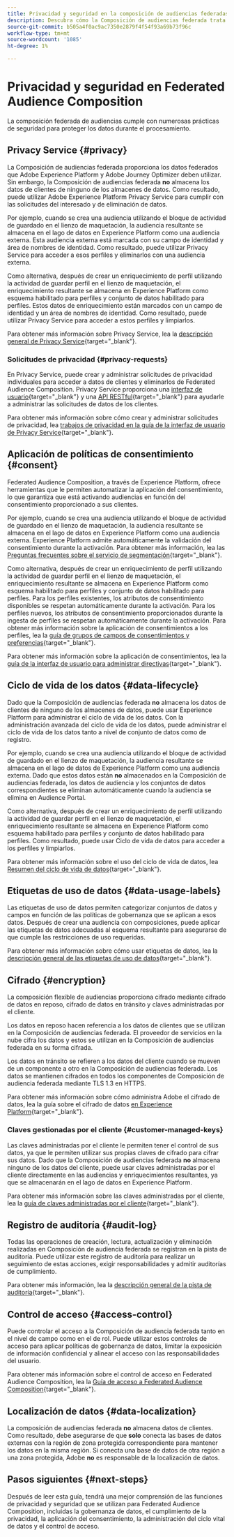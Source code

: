 ```yaml
---
title: Privacidad y seguridad en la composición de audiencias federadas
description: Descubra cómo la Composición de audiencias federada trata la privacidad y seguridad de los datos de usuario, incluidas funciones como la gobernanza de datos, la aplicación del consentimiento, el control de acceso, el cifrado de datos y el cumplimiento de la privacidad.
source-git-commit: b505a4f0ac9ac7350e2879f4f54f93a69b73f96c
workflow-type: tm+mt
source-wordcount: '1085'
ht-degree: 1%

---
```



# Privacidad y seguridad en Federated Audience Composition

La composición federada de audiencias cumple con numerosas prácticas de seguridad para proteger los datos durante el procesamiento.

## Privacy Service {#privacy}

La Composición de audiencias federada proporciona los datos federados que Adobe Experience Platform y Adobe Journey Optimizer deben utilizar. Sin embargo, la Composición de audiencias federada **no** almacena los datos de clientes de ninguno de los almacenes de datos. Como resultado, puede utilizar Adobe Experience Platform Privacy Service para cumplir con las solicitudes del interesado y de eliminación de datos.

Por ejemplo, cuando se crea una audiencia utilizando el bloque de actividad de guardado en el lienzo de maquetación, la audiencia resultante se almacena en el lago de datos en Experience Platform como una audiencia externa. Esta audiencia externa está marcada con su campo de identidad y área de nombres de identidad. Como resultado, puede utilizar Privacy Service para acceder a esos perfiles y eliminarlos con una audiencia externa.

Como alternativa, después de crear un enriquecimiento de perfil utilizando la actividad de guardar perfil en el lienzo de maquetación, el enriquecimiento resultante se almacena en Experience Platform como esquema habilitado para perfiles y conjunto de datos habilitado para perfiles. Estos datos de enriquecimiento están marcados con un campo de identidad y un área de nombres de identidad. Como resultado, puede utilizar Privacy Service para acceder a estos perfiles y limpiarlos.

Para obtener más información sobre Privacy Service, lea la [descripción general de Privacy Service](https://experienceleague.adobe.com/es/docs/experience-platform/privacy/home){target="_blank"}.

### Solicitudes de privacidad {#privacy-requests}

En Privacy Service, puede crear y administrar solicitudes de privacidad individuales para acceder a datos de clientes y eliminarlos de Federated Audience Composition. Privacy Service proporciona una [interfaz de usuario](https://experienceleague.adobe.com/docs/experience-platform/privacy/ui/user-guide.html?lang=es){target="_blank"} y una [API RESTful](https://experienceleague.adobe.com/es/docs/experience-platform/privacy/api/overview){target="_blank"} para ayudarle a administrar las solicitudes de datos de los clientes.

Para obtener más información sobre cómo crear y administrar solicitudes de privacidad, lea [trabajos de privacidad en la guía de la interfaz de usuario de Privacy Service](https://experienceleague.adobe.com/es/docs/experience-platform/privacy/ui/user-guide){target="_blank"}.

## Aplicación de políticas de consentimiento {#consent}

Federated Audience Composition, a través de Experience Platform, ofrece herramientas que le permiten automatizar la aplicación del consentimiento, lo que garantiza que está activando audiencias en función del consentimiento proporcionado a sus clientes.

Por ejemplo, cuando se crea una audiencia utilizando el bloque de actividad de guardado en el lienzo de maquetación, la audiencia resultante se almacena en el lago de datos en Experience Platform como una audiencia externa. Experience Platform admite automáticamente la validación del consentimiento durante la activación. Para obtener más información, lea las [Preguntas frecuentes sobre el servicio de segmentación](https://experienceleague.adobe.com/es/docs/experience-platform/segmentation/faq#consent){target="_blank"}.

Como alternativa, después de crear un enriquecimiento de perfil utilizando la actividad de guardar perfil en el lienzo de maquetación, el enriquecimiento resultante se almacena en Experience Platform como esquema habilitado para perfiles y conjunto de datos habilitado para perfiles. Para los perfiles existentes, los atributos de consentimiento disponibles se respetan automáticamente durante la activación. Para los perfiles nuevos, los atributos de consentimiento proporcionados durante la ingesta de perfiles se respetan automáticamente durante la activación. Para obtener más información sobre la aplicación de consentimientos a los perfiles, lea la [guía de grupos de campos de consentimientos y preferencias](https://experienceleague.adobe.com/es/docs/experience-platform/xdm/field-groups/profile/consents){target="_blank"}.

Para obtener más información sobre la aplicación de consentimientos, lea la [guía de la interfaz de usuario para administrar directivas](https://experienceleague.adobe.com/es/docs/experience-platform/data-governance/policies/user-guide#consent-policy){target="_blank"}.

## Ciclo de vida de los datos {#data-lifecycle}

Dado que la Composición de audiencias federada **no** almacena los datos de clientes de ninguno de los almacenes de datos, puede usar Experience Platform para administrar el ciclo de vida de los datos. Con la administración avanzada del ciclo de vida de los datos, puede administrar el ciclo de vida de los datos tanto a nivel de conjunto de datos como de registro.

Por ejemplo, cuando se crea una audiencia utilizando el bloque de actividad de guardado en el lienzo de maquetación, la audiencia resultante se almacena en el lago de datos de Experience Platform como una audiencia externa. Dado que estos datos están **no** almacenados en la Composición de audiencias federada, los datos de audiencia y los conjuntos de datos correspondientes se eliminan automáticamente cuando la audiencia se elimina en Audience Portal.

Como alternativa, después de crear un enriquecimiento de perfil utilizando la actividad de guardar perfil en el lienzo de maquetación, el enriquecimiento resultante se almacena en Experience Platform como esquema habilitado para perfiles y conjunto de datos habilitado para perfiles. Como resultado, puede usar Ciclo de vida de datos para acceder a los perfiles y limpiarlos.

Para obtener más información sobre el uso del ciclo de vida de datos, lea [Resumen del ciclo de vida de datos](https://experienceleague.adobe.com/es/docs/experience-platform/data-lifecycle/home){target="_blank"}.

## Etiquetas de uso de datos {#data-usage-labels}

Las etiquetas de uso de datos permiten categorizar conjuntos de datos y campos en función de las políticas de gobernanza que se aplican a esos datos. Después de crear una audiencia con composiciones, puede aplicar las etiquetas de datos adecuadas al esquema resultante para asegurarse de que cumple las restricciones de uso requeridas.

Para obtener más información sobre cómo usar etiquetas de datos, lea la [descripción general de las etiquetas de uso de datos](https://experienceleague.adobe.com/es/docs/experience-platform/data-governance/labels/overview){target="_blank"}.

## Cifrado {#encryption}

La composición flexible de audiencias proporciona cifrado mediante cifrado de datos en reposo, cifrado de datos en tránsito y claves administradas por el cliente.

Los datos en reposo hacen referencia a los datos de clientes que se utilizan en la Composición de audiencias federada. El proveedor de servicios en la nube cifra los datos y estos se utilizan en la Composición de audiencias federada en su forma cifrada.

Los datos en tránsito se refieren a los datos del cliente cuando se mueven de un componente a otro en la Composición de audiencias federada. Los datos se mantienen cifrados en todos los componentes de Composición de audiencia federada mediante TLS 1.3 en HTTPS.

Para obtener más información sobre cómo administra Adobe el cifrado de datos, lea la guía sobre el cifrado de datos [en Experience Platform](https://experienceleague.adobe.com/es/docs/experience-platform/landing/governance-privacy-security/encryption){target="_blank"}.

### Claves gestionadas por el cliente {#customer-managed-keys}

Las claves administradas por el cliente le permiten tener el control de sus datos, ya que le permiten utilizar sus propias claves de cifrado para cifrar sus datos. Dado que la Composición de audiencias federada **no** almacena ninguno de los datos del cliente, puede usar claves administradas por el cliente directamente en las audiencias y enriquecimientos resultantes, ya que se almacenarán en el lago de datos en Experience Platform.

Para obtener más información sobre las claves administradas por el cliente, lea la [guía de claves administradas por el cliente](https://experienceleague.adobe.com/es/docs/experience-platform/landing/governance-privacy-security/customer-managed-keys/overview){target="_blank"}.

## Registro de auditoría {#audit-log}

Todas las operaciones de creación, lectura, actualización y eliminación realizadas en Composición de audiencia federada se registran en la pista de auditoría. Puede utilizar este registro de auditoría para realizar un seguimiento de estas acciones, exigir responsabilidades y admitir auditorías de cumplimiento.

Para obtener más información, lea la [descripción general de la pista de auditoría](/help/admin/audit-trail.md){target="_blank"}.

## Control de acceso {#access-control}

Puede controlar el acceso a la Composición de audiencia federada tanto en el nivel de campo como en el de rol. Puede utilizar estos controles de acceso para aplicar políticas de gobernanza de datos, limitar la exposición de información confidencial y alinear el acceso con las responsabilidades del usuario.

Para obtener más información sobre el control de acceso en Federated Audience Composition, lea la [Guía de acceso a Federated Audience Composition](/help/start/feature-access.md){target="_blank"}.

## Localización de datos {#data-localization}

La composición de audiencias federada **no** almacena datos de clientes. Como resultado, debe asegurarse de que **solo** conecta las bases de datos externas con la región de zona protegida correspondiente para mantener los datos en la misma región. Si conecta una base de datos de otra región a una zona protegida, Adobe **no** es responsable de la localización de datos.

## Pasos siguientes {#next-steps}

Después de leer esta guía, tendrá una mejor comprensión de las funciones de privacidad y seguridad que se utilizan para Federated Audience Composition, incluidas la gobernanza de datos, el cumplimiento de la privacidad, la aplicación del consentimiento, la administración del ciclo vital de datos y el control de acceso.

